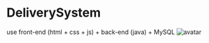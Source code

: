 # DeliverySystem
use front-end (html + css + js) + back-end (java) + MySQL
![avatar](/image/DesignStructure.jpg)
